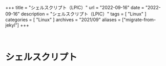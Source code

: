 +++
title = "シェルスクリプト（LPIC）"
url = "2022-09-16"
date = "2022-09-16"
description = "シェルスクリプト（LPIC）"
tags = [
  "Linux"
]
categories = [
  "Linux"
]
archives = "2021/09"
aliases = ["migrate-from-jekyl"]
+++

<br>

# シェルスクリプト
